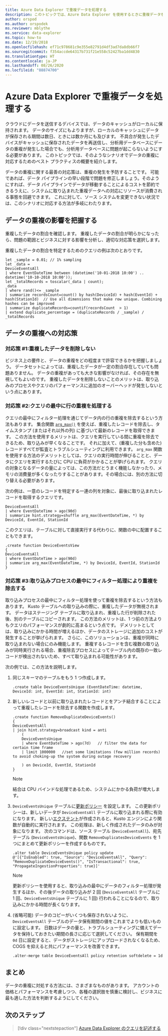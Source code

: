 ```yaml
---
title: Azure Data Explorer で重複データを処理する
description: このトピックでは、Azure Data Explorer を使用するときに重複データを処理するさまざまな方法を説明します。
author: orspod
ms.author: orspodek
ms.reviewer: mblythe
ms.service: data-explorer
ms.topic: how-to
ms.date: 12/19/2018
ms.openlocfilehash: ef71c978681c9e355e82791d4df3ad7da8db66f7
ms.sourcegitcommit: f354accde64317b731f21e558c52427ba1dd4830
ms.translationtype: HT
ms.contentlocale: ja-JP
ms.lasthandoff: 08/26/2020
ms.locfileid: "88874700"
---
```

# <a name="handle-duplicate-data-in-azure-data-explorer"></a>Azure Data Explorer で重複データを処理する

クラウドにデータを送信するデバイスでは、データのキャッシュがローカルに保持されます。 データのサイズにもよりますが、ローカルのキャッシュにデータが保存される期間は数日、ときには数か月にも及びます。 不具合が発生したデバイスがキャッシュに保存されたデータを再送信し、分析用データベースにデータの重複が発生した場合でも、分析用データベースに問題が起こらないようにする必要があります。 このトピックでは、そのようなシナリオでデータの重複に対応するためのベスト プラクティスの概要を紹介します。

データの重複に関する最善の対応策は、重複の発生を予防することです。 可能であれば、データ パイプラインの早い段階で問題を修正しましょう。そのようにすれば、データ パイプラインでデータが移動することによるコストを節約できるうえに、システムに取り込まれた重複データへの対応にリソースが消費される事態を回避できます。 これに対して、ソース システムを変更できない状況では、このシナリオに対応する方法が多岐にわたります。

## <a name="understand-the-impact-of-duplicate-data"></a>データの重複の影響を把握する

重複したデータの割合を確認します。 重複したデータの割合が明らかになったら、問題の範囲とビジネスに対する影響を分析し、適切な対応策を選択します。

重複したデータの割合を特定するためのクエリの例は次のとおりです。

```kusto
let _sample = 0.01; // 1% sampling
let _data =
DeviceEventsAll
| where EventDateTime between (datetime('10-01-2018 10:00') .. datetime('10-10-2018 10:00'));
let _totalRecords = toscalar(_data | count);
_data
| where rand()<= _sample
| summarize recordsCount=count() by hash(DeviceId) + hash(EventId) + hash(StationId)  // Use all dimensions that make row unique. Combining hashes can be improved
| summarize duplicateRecords=countif(recordsCount  > 1)
| extend duplicate_percentage = (duplicateRecords / _sample) / _totalRecords  
```

## <a name="solutions-for-handling-duplicate-data"></a>データの重複への対応策

### <a name="solution-1-dont-remove-duplicate-data"></a>対応策 #1:重複したデータを削除しない

ビジネス上の要件と、データの重複をどの程度まで許容できるかを把握しましょう。 データセットによっては、重複したデータが一定の割合存在していても問題ありません。 データの重複があっても大きな影響がなければ、その存在を無視してもよいのです。 重複したデータを削除しないことのメリットは、取り込みのプロセスやクエリのパフォーマンスに追加のオーバーヘッドが発生しないという点にあります。

### <a name="solution-2-handle-duplicate-rows-during-query"></a>対応策 #2:クエリの最中に行の重複を処理する

クエリの最中にフィルター処理を通じてデータ内の行の重複を除去するという方法もあります。 集合関数 [`arg_max()`](kusto/query/arg-max-aggfunction.md) を使えば、重複したレコードを除去し、タイムスタンプ (またはそれ以外の列) に基づいて最新のレコードを取得できます。 この方法を使用するメリットは、クエリを実行している間に重複を除去できるため、取り込みが早くなることです。 それに加えて、(重複した分も含めた) レコードすべてが監査とトラブルシューティングに利用できます。 `arg_max` 関数を使用する方法のデメリットとしては、クエリの実行時間が伸びることと、データにクエリを実行するたびに CPU に負荷がかかることが挙げられます。 クエリの対象となるデータの量によっては、この方法だとうまく機能しなかったり、メモリの消費量が多くなったりすることがあります。その場合には、別の方法に切り替える必要があります。

次の例は、一意のレコードを特定する一連の列を対象に、最後に取り込まれたレコードを取得するクエリです。

```kusto
DeviceEventsAll
| where EventDateTime > ago(90d)
| summarize hint.strategy=shuffle arg_max(EventDateTime, *) by DeviceId, EventId, StationId
```

このクエリは、テーブルに対して直接実行する代わりに、関数の中に配置することもできます。

```kusto
.create function DeviceEventsView
{
DeviceEventsAll
| where EventDateTime > ago(90d)
| summarize arg_max(EventDateTime, *) by DeviceId, EventId, StationId
}
```

### <a name="solution-3-filter-duplicates-during-the-ingestion-process"></a>対応策 #3:取り込みプロセスの最中にフィルター処理により重複を除去する

取り込みプロセスの最中にフィルター処理を使って重複を除去するという方法もあります。 Kusto テーブルへの取り込みの際に、重複したデータが無視されます。 データはステージング テーブルに取り込まれ、重複した行が削除された後、別のテーブルにコピーされます。 この方法のメリットは、1 つ前の方法よりもクエリのパフォーマンスが劇的に高まるという点です。 デメリットとしては、取り込みにかかる時間が増えるほか、データのストレージに追加のコストが発生することが挙げられます。 さらに、このソリューションは、重複が同時に取り込まれない場合にのみ機能します。 重複するレコードを含む複数の取り込みが同時実行される場合、重複除去プロセスによってテーブル内の既存の一致レコードが検出されないため、すべて取り込まれる可能性があります。    

次の例では、この方法を説明します。

1. 同じスキーマのテーブルをもう 1 つ作成します。

    ```kusto
    .create table DeviceEventsUnique (EventDateTime: datetime, DeviceId: int, EventId: int, StationId: int)
    ```

1. 新しいレコードと以前に取り込まれたレコードとをアンチ結合することによって重複したレコードを除去する関数を作成します。

    ```kusto
    .create function RemoveDuplicateDeviceEvents()
    {
    DeviceEventsAll
    | join hint.strategy=broadcast kind = anti
        (
        DeviceEventsUnique
        | where EventDateTime > ago(7d)   // filter the data for certain time frame
        | limit 1000000   //set some limitations (few million records) to avoid choking-up the system during outage recovery

        ) on DeviceId, EventId, StationId
    }
    ```

    > [!NOTE]
    > 結合は CPU バインドな処理であるため、システムにかかる負荷が増大します。

1. `DeviceEventsUnique` テーブルに[更新ポリシー](kusto/management/update-policy.md) を設定します。 この更新ポリシーは、新しいデータが `DeviceEventsAll` テーブルに取り込まれる際に有効になります。 新しい[エクステント](kusto/management/extents-overview.md)が作成されると、Kusto エンジンにより関数が自動的に実行されます。 この処理は、新しく作成されたデータのみが対象になります。 次のコマンドは、ソース テーブル (`DeviceEventsAll`)、宛先テーブル (`DeviceEventsUnique`)、関数 `RemoveDuplicatesDeviceEvents` を 1 つにまとめて更新ポリシーを作成するものです。

    ```kusto
    .alter table DeviceEventsUnique policy update
    @'[{"IsEnabled": true, "Source": "DeviceEventsAll", "Query": "RemoveDuplicateDeviceEvents()", "IsTransactional": true, "PropagateIngestionProperties": true}]'
    ```

    > [!NOTE]
    > 更新ポリシーを使用すると、取り込みの最中にデータのフィルター処理が発生するほか、その後データの取り込みが 2 回 (`DeviceEventsAll` テーブルに 1 回、`DeviceEventsUnique` テーブルに 1 回) 行われることになるので、取り込みにかかる時間が長くなります。

1. (省略可能) データのコピーがいくつも保存されないように、`DeviceEventsAll` テーブルのデータ保有期間の値をこれまでよりも低いものに設定します。 日数はデータの量と、トラブルシューティングに備えてデータを保持しておきたい期間の長さに応じて選択してください。 保有期間を `0d` 日に設定すると、データがストレージにアップロードされなくなるため、COGS を抑えると共にパフォーマンスを改善できます。

    ```kusto
    .alter-merge table DeviceEventsAll policy retention softdelete = 1d
    ```

## <a name="summary"></a>まとめ

データの重複に対処する方法には、さまざまなものがあります。 アカウントの価格とパフォーマンスを考慮しつつ、各種の選択肢を慎重に検討し、ビジネスに最も適した方法を判断するようにしてください。

## <a name="next-steps"></a>次のステップ

> [!div class="nextstepaction"]
> [Azure Data Explorer のクエリを記述する](write-queries.md)
